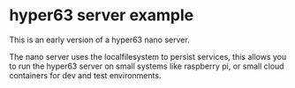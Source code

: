 # hyper63 server example

This is an early version of a hyper63 nano server.

The nano server uses the localfilesystem to persist services, this allows you 
to run the hyper63 server on small systems like raspberry pi, or small cloud
containers for dev and test environments.
